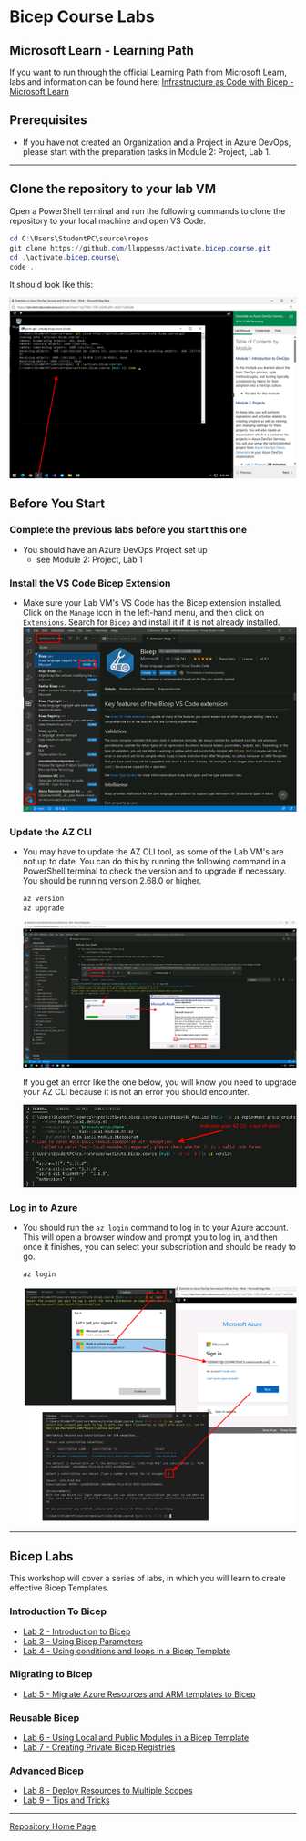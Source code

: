 # Bicep Course Labs

## Microsoft Learn - Learning Path

If you want to run through the official Learning Path from Microsoft Learn, labs and information can be found here: [Infrastructure as Code with Bicep - Microsoft Learn](MS_Learn_Intro_To_Bicep_Labs.md)

## Prerequisites

* If you have not created an Organization and a Project in Azure DevOps, please start with the preparation tasks in Module 2: Project, Lab 1.

<!-- 
* If you need a custom Build Agent and have not created one yet, you can install a Build Agent on your VM or your Local Machine.  Please follow the instructions in Module 4, Lab 1, Task 3. -->

---

## Clone the repository to your lab VM

Open a PowerShell terminal and run the following commands to clone the repository to your local machine and open VS Code.

```powershell
cd C:\Users\StudentPC\source\repos
git clone https://github.com/lluppesms/activate.bicep.course.git
cd .\activate.bicep.course\
code .
```

It should look like this:

![PowerShell Commands](../../img/CloneTheRepo.png)

## Before You Start

### Complete the previous labs before you start this one

* You should have an Azure DevOps Project set up
  * see Module 2: Project, Lab 1
<!-- 
* You should have a Self Hosted Agent installed on the Lab VM if you want to run YML pipelines
  * see Module 4, Lab 1, Task 3 -->

### Install the VS Code Bicep Extension

* Make sure your Lab VM's VS Code has the Bicep extension installed. Click on the `Manage` icon in the left-hand menu, and then click on `Extensions`. Search for `Bicep` and install it if it is not already installed.
![Bicep VS Code Extension](../../img/Bicep-VSCode-Extension.png)

### Update the AZ CLI

* You may have to update the AZ CLI tool, as some of the Lab VM's are not up to date. You can do this by running the following command in a PowerShell terminal to check the version and to upgrade if necessary.  You should be running version 2.68.0 or higher.

  ```powershell
  az version
  az upgrade
  ```

  ![Update AZ CLI](../../img/Update-AZ-CLI.png)

  If you get an error like the one below, you will know you need to upgrade your AZ CLI because it is not an error you should encounter.

  ![AZ CLI Error](../../img/Update-AZ-CLI-Error.png)

### Log in to Azure

* You should run the `az login` command to log in to your Azure account. This will open a browser window and prompt you to log in, and then once it finishes, you can select your subscription and should be ready to go.

  ```powershell
  az login
  ```

  ![AZ Login](../../img/AZ-Login.png)

---

## Bicep Labs

This workshop will cover a series of labs, in which you will learn to create effective Bicep Templates.

### Introduction To Bicep

* [Lab 2 - Introduction to Bicep](./02_Intro/readme.md)
* [Lab 3 - Using Bicep Parameters](./03_Parameters/readme.md)
* [Lab 4 - Using conditions and loops in a Bicep Template](./04_Conditions_and_Loops/readme.md)

### Migrating to Bicep

* [Lab 5 - Migrate Azure Resources and ARM templates to Bicep](./05_Migrate_to_Bicep/Lab01/readme.md)

### Reusable Bicep

* [Lab 6 - Using Local and Public Modules in a Bicep Template](./06_Modules/readme.md)
* [Lab 7 - Creating Private Bicep Registries](./07_Bicep_Registries/readme.md)

### Advanced Bicep

* [Lab 8 - Deploy Resources to Multiple Scopes](./08_Deploy_Targets/readme.md)
* [Lab 9 - Tips and Tricks](./09_Tips/readme.md)

<!-- * [Lab 99 - Publish Reusable Code with Template Specs](./archives/99_Bicep_Template_Specs/readme.md) -->
<!-- * [Lab 98 - CICD Pipelines](./archives/98_CICD_Pipelines/readme.md) -->

---

[Repository Home Page](../../readme.md)
